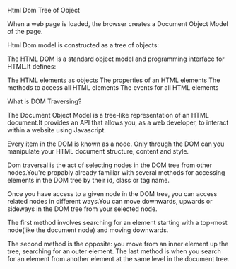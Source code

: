Html Dom Tree of Object

When a web page is loaded, the browser creates a Document Object Model of the page.

Html Dom model is constructed as a tree of objects:

The HTML DOM is a standard object model and programming interface for HTML.It defines:

The HTML elements as objects
The properties of an HTML elements
The methods to access all HTML elements
The events for all HTML elements

What is DOM Traversing?

The Document Object Model is a tree-like representation of an HTML document.It provides an API that allows you, as a web developer, to interact within a website using Javascript.

Every item in the DOM is known as a node. Only through the DOM can you manipulate your HTML document structure, content and style.

Dom traversal is the act of selecting nodes in the DOM tree from other nodes.You're propably already familiar with several methods for accessing elements in the DOM tree by their id, class or tag name.

Once you have access to a given node in the DOM tree, you can access related nodes in different ways.You can move downwards, upwards or sideways in the DOM tree from your selected node.

The first method involves searching for an element starting with a top-most node(like the document node) and moving downwards.

The second method is the opposite: you move from an inner element up the tree, searching for an outer element.
The last method is when you search for an element from another element at the same level in the document tree.


